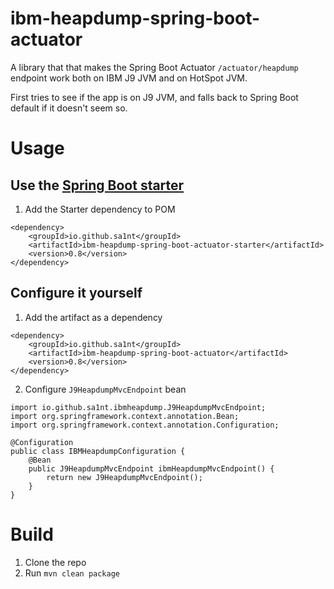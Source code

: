 # ibm-heapdump-spring-boot-actuator
A library that that makes the Spring Boot Actuator `/actuator/heapdump` endpoint work both on IBM J9 JVM and on HotSpot JVM. 

First tries to see if the app is on J9 JVM, and falls back to Spring Boot default if it doesn't seem so. 

# Usage

## Use the [Spring Boot starter](https://github.com/sa1nt/ibm-heapdump-spring-boot-actuator-auto-starter) 

1. Add the Starter dependency to POM
```
<dependency>
    <groupId>io.github.sa1nt</groupId>
    <artifactId>ibm-heapdump-spring-boot-actuator-starter</artifactId>
    <version>0.8</version>
</dependency>
```

## Configure it yourself

1. Add the artifact as a dependency
```
<dependency>
    <groupId>io.github.sa1nt</groupId>
    <artifactId>ibm-heapdump-spring-boot-actuator</artifactId>
    <version>0.8</version>
</dependency>
```

2. Configure `J9HeapdumpMvcEndpoint` bean
```
import io.github.sa1nt.ibmheapdump.J9HeapdumpMvcEndpoint;
import org.springframework.context.annotation.Bean;
import org.springframework.context.annotation.Configuration;

@Configuration
public class IBMHeapdumpConfiguration {
    @Bean
    public J9HeapdumpMvcEndpoint ibmHeapdumpMvcEndpoint() {
        return new J9HeapdumpMvcEndpoint();
    }
}
```

# Build

1. Clone the repo
2. Run `mvn clean package`
